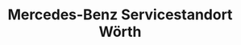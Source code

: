 ---
title: "Mercedes-Benz Servicestandort Wörth"
url: /woerth-am-rhein/mercedes-benz-servicestandort-woerth/
shop: Autowerkstatt
---